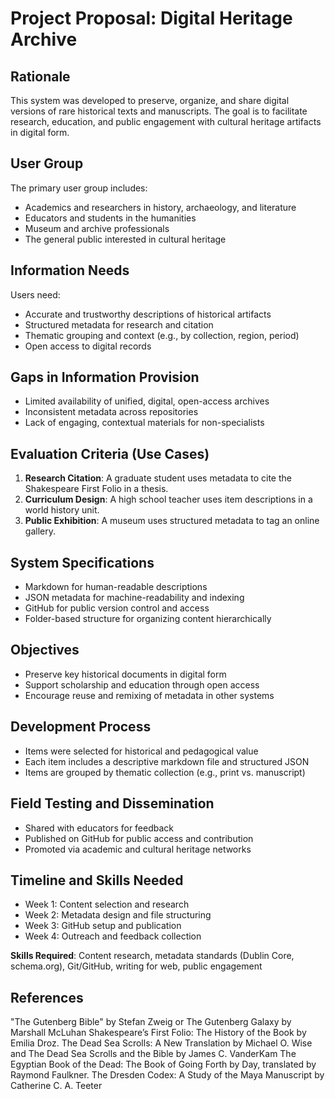 # Project Proposal: Digital Heritage Archive

## Rationale

This system was developed to preserve, organize, and share digital versions of rare historical texts and manuscripts. The goal is to facilitate research, education, and public engagement with cultural heritage artifacts in digital form.

## User Group

The primary user group includes:
- Academics and researchers in history, archaeology, and literature
- Educators and students in the humanities
- Museum and archive professionals
- The general public interested in cultural heritage

## Information Needs

Users need:
- Accurate and trustworthy descriptions of historical artifacts
- Structured metadata for research and citation
- Thematic grouping and context (e.g., by collection, region, period)
- Open access to digital records

## Gaps in Information Provision

- Limited availability of unified, digital, open-access archives
- Inconsistent metadata across repositories
- Lack of engaging, contextual materials for non-specialists

## Evaluation Criteria (Use Cases)

1. **Research Citation**: A graduate student uses metadata to cite the Shakespeare First Folio in a thesis.
2. **Curriculum Design**: A high school teacher uses item descriptions in a world history unit.
3. **Public Exhibition**: A museum uses structured metadata to tag an online gallery.

## System Specifications

- Markdown for human-readable descriptions
- JSON metadata for machine-readability and indexing
- GitHub for public version control and access
- Folder-based structure for organizing content hierarchically

## Objectives

- Preserve key historical documents in digital form
- Support scholarship and education through open access
- Encourage reuse and remixing of metadata in other systems

## Development Process

- Items were selected for historical and pedagogical value
- Each item includes a descriptive markdown file and structured JSON
- Items are grouped by thematic collection (e.g., print vs. manuscript)

## Field Testing and Dissemination

- Shared with educators for feedback
- Published on GitHub for public access and contribution
- Promoted via academic and cultural heritage networks

## Timeline and Skills Needed

- Week 1: Content selection and research
- Week 2: Metadata design and file structuring
- Week 3: GitHub setup and publication
- Week 4: Outreach and feedback collection

**Skills Required**: Content research, metadata standards (Dublin Core, schema.org), Git/GitHub, writing for web, public engagement

## References
"The Gutenberg Bible" by Stefan Zweig or The Gutenberg Galaxy by Marshall McLuhan
Shakespeare’s First Folio: The History of the Book by Emilia Droz.
The Dead Sea Scrolls: A New Translation by Michael O. Wise and The Dead Sea Scrolls and the Bible by James C. VanderKam 
The Egyptian Book of the Dead: The Book of Going Forth by Day, translated by Raymond Faulkner.
The Dresden Codex: A Study of the Maya Manuscript by Catherine C. A. Teeter

